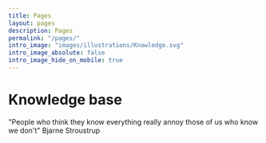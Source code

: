 ```yaml
---
title: Pages
layout: pages
description: Pages
permalink: "/pages/"
intro_image: "images/illustrations/Knowledge.svg"
intro_image_absolute: false
intro_image_hide_on_mobile: true
---
```


# Knowledge base

"People who think they know everything really annoy those of us who know we don't" Bjarne Stroustrup

